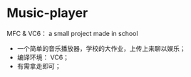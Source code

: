 # Music-player
MFC &amp; VC6： a small project made in school

* 一个简单的音乐播放器，学校的大作业，上传上来聊以娱乐；
* 编译环境： VC6；
* 有需拿走即可；
